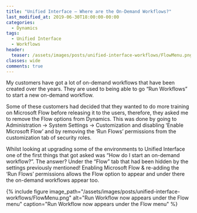 ```yaml
---
title: "Unified Interface – Where are the On-Demand Workflows?"
last_modified_at: 2019-06-30T18:00:00-00:00
categories:
  - Dynamics
tags:
  - Unified Interface
  - Workflows
header:
  teaser: /assets/images/posts/unified-interface-workflows/FlowMenu.png
classes: wide
comments: true
---
```


My customers have got a lot of on-demand workflows that have been created over the years. They are used to being able to go “Run Workflows” to start a new on-demand workflow.

Some of these customers had decided that they wanted to do more training on Microsoft Flow before releasing it to the users, therefore, they asked me to remove the Flow options from Dynamics. This was done by going to Administration -> System Settings -> Customization and disabling ‘Enable Microsoft Flow’ and by removing the ‘Run Flows’ permissions from the customization tab of security roles.

Whilst looking at upgrading some of the environments to Unified Interface one of the first things that got asked was “How do I start an on-demand workflow?”. The answer? Under the “Flow” tab that had been hidden by the settings previously mentioned! Enabling Microsoft Flow & re-adding the ‘Run Flows’ permissions allows the Flow option to appear and under there the on-demand workflows appear too.

{%
  include figure
  image_path="/assets/images/posts/unified-interface-workflows/FlowMenu.png"
  alt="Run Workflow now appears under the Flow menu"
  caption="Run Workflow now appears under the Flow menu"
%}
